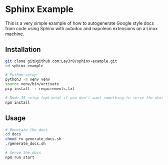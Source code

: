 # Sphinx Example
This is a very simple example of how to autogenerate Google style docs from code using Sphinx with autodoc and napoleon extensions on a Linux machine.

## Installation
```bash
git clone git@github.com:Lay3r8/sphinx-example.git
cd sphinx-example

# Python setup
python3 -m venv venv
source venv/bin/activate
pip install -r requirements.txt

# Node JS setup (optional if you don't want something to serve the docs)
npm install
```

## Usage
```bash
# Generate the docs
cd docs
chmod +x generate_docs.sh
./generate_docs.sh

# Serve the docs
npm run start
```
